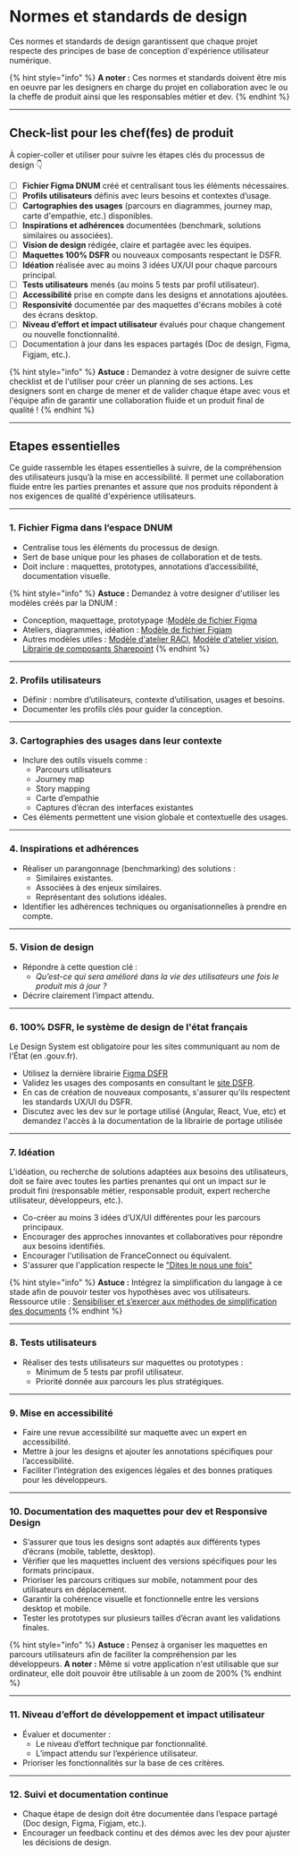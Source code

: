 # Normes et standards de design

Ces normes et standards de design garantissent que chaque projet respecte des principes de base de conception
d'expérience utilisateur numérique.

{% hint style="info" %} **A noter :** Ces normes et standards doivent être mis en oeuvre par les designers en charge du
projet en collaboration avec le ou la cheffe de produit ainsi que les responsables métier et dev. {% endhint %}

---

## Check-list pour les chef(fes) de produit

À copier-coller et utiliser pour suivre les étapes clés du processus de design 👇

- [ ] **Fichier Figma DNUM** créé et centralisant tous les éléments nécessaires.
- [ ] **Profils utilisateurs** définis avec leurs besoins et contextes d’usage.
- [ ] **Cartographies des usages** (parcours en diagrammes, journey map, carte d'empathie, etc.) disponibles.
- [ ] **Inspirations et adhérences** documentées (benchmark, solutions similaires ou associées).
- [ ] **Vision de design** rédigée, claire et partagée avec les équipes.
- [ ] **Maquettes 100% DSFR** ou nouveaux composants respectant le DSFR.
- [ ] **Idéation** réalisée avec au moins 3 idées UX/UI pour chaque parcours principal.
- [ ] **Tests utilisateurs** menés (au moins 5 tests par profil utilisateur).
- [ ] **Accessibilité** prise en compte dans les designs et annotations ajoutées.
- [ ] **Responsivité** documentée par des maquettes d'écrans mobiles à coté des écrans desktop.
- [ ] **Niveau d’effort et impact utilisateur** évalués pour chaque changement ou nouvelle fonctionnalité.
- [ ] Documentation à jour dans les espaces partagés (Doc de design, Figma, Figjam, etc.).

{% hint style="info" %} **Astuce :** Demandez à votre designer de suivre cette checklist et de l'utiliser pour créer un
planning de ses actions. Les designers sont en charge de mener et de valider chaque étape avec vous et l'équipe afin de
garantir une collaboration fluide et un produit final de qualité ! {% endhint %}

---

## Etapes essentielles

Ce guide rassemble les étapes essentielles à suivre, de la compréhension des utilisateurs jusqu’à la mise en accessibilité.
Il permet une collaboration fluide entre les parties prenantes et assure que nos produits répondent à nos exigences de
qualité d'expérience utilisateurs.

---

### 1. **Fichier Figma dans l’espace DNUM**

- Centralise tous les éléments du processus de design.
- Sert de base unique pour les phases de collaboration et de tests.
- Doit inclure : maquettes, prototypes, annotations d’accessibilité, documentation visuelle.

{% hint style="info" %} **Astuce :** Demandez à votre designer d'utiliser les modèles créés par la DNUM :

- Conception, maquettage, prototypage
  :[Modèle de fichier Figma](https://www.figma.com/design/XMBYkb0Yfgf5Xwus7Qqi4F/Mod%C3%A8le-Figma?m=auto&t=4yobmo0a54wCxCct-6)
- Ateliers, diagrammes, idéation :
  [Modèle de fichier Figjam](https://www.figma.com/board/etgOPbk0hSxLYYWNM6XAJ0/Mod%C3%A8le---Fiichier-Figjam?t=irWaNRhEZf6oeXR3-6)
- Autres modèles utiles :
  [Modèle d'atelier RACI](https://www.figma.com/board/s9HzWSaD1LE7x84QUlN0EJ/Mod%C3%A8le---Atelier-RACI?t=irWaNRhEZf6oeXR3-6),
  [Modèle d'atelier vision](https://www.figma.com/board/ti4nGxJl3va5N67vhARvQJ/Mod%C3%A8le---Atelier-vision-et-besoins-produit?t=irWaNRhEZf6oeXR3-6),
  [Librairie de composants Sharepoint](<https://www.figma.com/design/G6JxOLI7zE4BHcmwvMZDSH/SharePoint-Web-UI-Kit-(Community)?m=auto&t=irWaNRhEZf6oeXR3-6>)
  {% endhint %}

---

### 2. **Profils utilisateurs**

- Définir : nombre d’utilisateurs, contexte d’utilisation, usages et besoins.
- Documenter les profils clés pour guider la conception.

---

### 3. **Cartographies des usages dans leur contexte**

- Inclure des outils visuels comme :
  - Parcours utilisateurs
  - Journey map
  - Story mapping
  - Carte d’empathie
  - Captures d’écran des interfaces existantes
- Ces éléments permettent une vision globale et contextuelle des usages.

---

### 4. **Inspirations et adhérences**

- Réaliser un parangonnage (benchmarking) des solutions :
  - Similaires existantes.
  - Associées à des enjeux similaires.
  - Représentant des solutions idéales.
- Identifier les adhérences techniques ou organisationnelles à prendre en compte.

---

### 5. **Vision de design**

- Répondre à cette question clé :
  - _Qu’est-ce qui sera amélioré dans la vie des utilisateurs une fois le produit mis à jour ?_
- Décrire clairement l’impact attendu.

---

### 6. **100% DSFR, le système de design de l'état français**

Le Design System est obligatoire pour les sites communiquant au nom de l'État (en .gouv.fr).

- Utilisez la dernière librairie [Figma DSFR](https://www.figma.com/@gouvfr)
- Validez les usages des composants en consultant le
  [site DSFR](https://www.systeme-de-design.gouv.fr/composants-et-modeles).
- En cas de création de nouveaux composants, s'assurer qu’ils respectent les standards UX/UI du DSFR.
- Discutez avec les dev sur le portage utilisé (Angular, React, Vue, etc) et demandez l'accès à la documentation de la
  librairie de portage utilisée

---

### 7. **Idéation**

L'idéation, ou recherche de solutions adaptées aux besoins des utilisateurs, doit se faire avec toutes les parties
prenantes qui ont un impact sur le produit fini (responsable métier, responsable produit, expert recherche utilisateur,
développeurs, etc.).

- Co-créer au moins 3 idées d’UX/UI différentes pour les parcours principaux.
- Encourager des approches innovantes et collaboratives pour répondre aux besoins identifiés.
- Encourager l'utilisation de FranceConnect ou équivalent.
- S'assurer que l'application respecte le
  ["Dites le nous une fois"](https://www.numerique.gouv.fr/services/guichet-dites-le-nous-une-fois/)

{% hint style="info" %} **Astuce :** Intégrez la simplification du langage à ce stade afin de pouvoir tester vos
hypothèses avec vos utilisateurs. Ressource utile :
[Sensibiliser et s’exercer aux méthodes de simplification des documents](https://www.modernisation.gouv.fr/outils-et-formations/simplifier-les-documents-administratifs#ConsidererUsager)
{% endhint %}

---

### 8. **Tests utilisateurs**

- Réaliser des tests utilisateurs sur maquettes ou prototypes :
  - Minimum de 5 tests par profil utilisateur.
  - Priorité donnée aux parcours les plus stratégiques.

---

### 9. **Mise en accessibilité**

- Faire une revue accessibilité sur maquette avec un expert en accessibilité.
- Mettre à jour les designs et ajouter les annotations spécifiques pour l’accessibilité.
- Faciliter l’intégration des exigences légales et des bonnes pratiques pour les développeurs.

---

### 10. **Documentation des maquettes pour dev et Responsive Design**

- S’assurer que tous les designs sont adaptés aux différents types d’écrans (mobile, tablette, desktop).
- Vérifier que les maquettes incluent des versions spécifiques pour les formats principaux.
- Prioriser les parcours critiques sur mobile, notamment pour des utilisateurs en déplacement.
- Garantir la cohérence visuelle et fonctionnelle entre les versions desktop et mobile.
- Tester les prototypes sur plusieurs tailles d’écran avant les validations finales.

{% hint style="info" %} **Astuce :** Pensez à organiser les maquettes en parcours utilisateurs afin de faciliter la
compréhension par les développeurs. **A noter :** Même si votre application n'est utilisable que sur ordinateur, elle
doit pouvoir être utilisable à un zoom de 200% {% endhint %}

---

### 11. **Niveau d’effort de développement et impact utilisateur**

- Évaluer et documenter :
  - Le niveau d’effort technique par fonctionnalité.
  - L’impact attendu sur l’expérience utilisateur.
- Prioriser les fonctionnalités sur la base de ces critères.

---

### 12. **Suivi et documentation continue**

- Chaque étape de design doit être documentée dans l’espace partagé (Doc design, Figma, Figjam, etc.).
- Encourager un feedback continu et des démos avec les dev pour ajuster les décisions de design.
